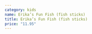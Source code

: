 ```yaml
---
category: kids
name: Erika’s Fun Fish (fish sticks)
title: Erika’s Fun Fish (fish sticks)
price: "11.95"
---
```

